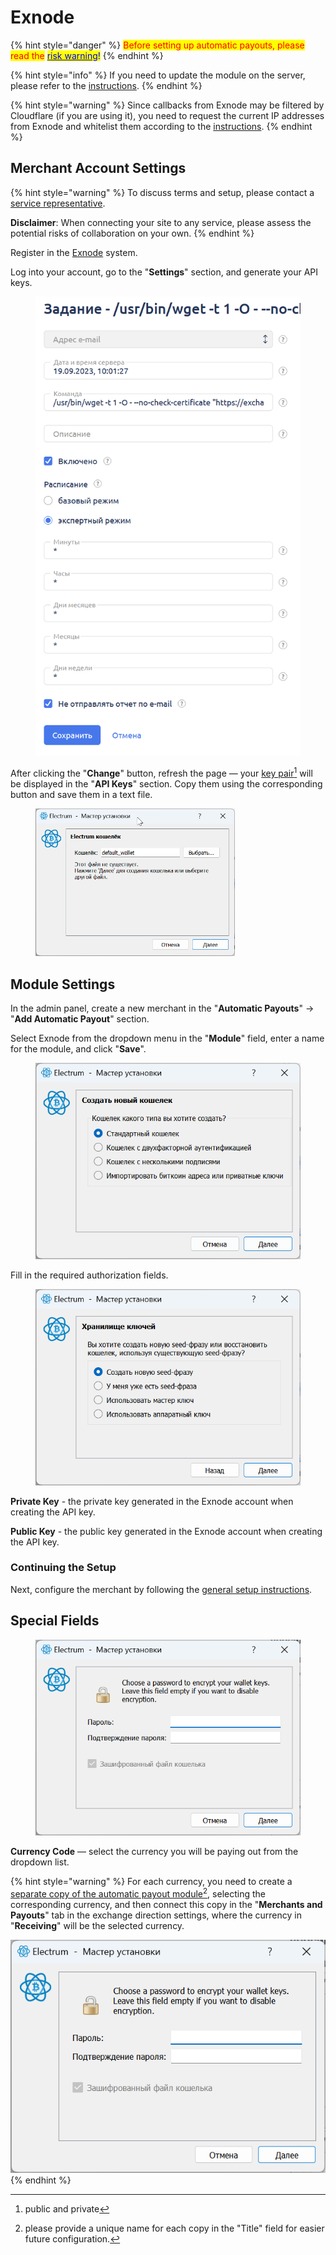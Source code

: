 # Exnode

{% hint style="danger" %}
<mark style="color:red;">Before setting up automatic payouts, please read the</mark> [<mark style="color:blue;">risk warning</mark>](https://premium.gitbook.io/main/osnovnye-nastroiki/merchanty-i-avtovyplaty/avtovyplaty/preduprezhdenie-o-riskakh)<mark style="color:blue;">!</mark>
{% endhint %}

{% hint style="info" %}
If you need to update the module on the server, please refer to the [instructions](https://premium.gitbook.io/main/osnovnye-nastroiki/faq/obnovlenie-failov-skripta-na-servere/kak-obnovit-faily-na-servere#moduli-merchantov-i-avtovyplat).
{% endhint %}

{% hint style="warning" %}
Since callbacks from Exnode may be filtered by Cloudflare (if you are using it), you need to request the current IP addresses from Exnode and whitelist them according to the [instructions](https://premium.gitbook.io/main/osnovnye-nastroiki/faq/dobavlenie-ip-adresov-v-whitelist-v-cloudflare).
{% endhint %}

## Merchant Account Settings

{% hint style="warning" %}
To discuss terms and setup, please contact a [service representative](https://t.me/exnode_crypto).

**Disclaimer**: When connecting your site to any service, please assess the potential risks of collaboration on your own.
{% endhint %}

Register in the [Exnode](https://pay.exnode.ru/) system.

Log into your account, go to the "**Settings**" section, and generate your API keys.

<figure><img src="../../../.gitbook/assets/image (1373).png" alt="" width="563"><figcaption></figcaption></figure>

After clicking the "**Change**" button, refresh the page — your [key pair](#user-content-fn-1)[^1] will be displayed in the "**API Keys**" section. Copy them using the corresponding button and save them in a text file.

<figure><img src="../../../.gitbook/assets/image (1374).png" alt="" width="319"><figcaption></figcaption></figure>

## **Module Settings**

In the admin panel, create a new merchant in the "**Automatic Payouts**" -> "**Add Automatic Payout**" section.

Select Exnode from the dropdown menu in the "**Module**" field, enter a name for the module, and click "**Save**".

<figure><img src="../../../.gitbook/assets/image (1375).png" alt=""><figcaption></figcaption></figure>

Fill in the required authorization fields.

<figure><img src="../../../.gitbook/assets/image (1376).png" alt=""><figcaption></figcaption></figure>

**Private Key** - the private key generated in the Exnode account when creating the API key.

**Public Key** - the public key generated in the Exnode account when creating the API key.

### Continuing the Setup

Next, configure the merchant by following the [general setup instructions](https://premium.gitbook.io/rukovodstvo-polzovatelya/osnovnye-nastroiki/merchanty-i-avtovyplaty/avtovyplaty/obshie-nastroiki-merchantov-avtovyplat).

## Special Fields

<figure><img src="../../../.gitbook/assets/image (1379).png" alt=""><figcaption></figcaption></figure>

**Currency Code** — select the currency you will be paying out from the dropdown list.

{% hint style="warning" %}
For each currency, you need to create a [separate copy of the automatic payout module](#user-content-fn-2)[^2], selecting the corresponding currency, and then connect this copy in the "**Merchants and Payouts**" tab in the exchange direction settings, where the currency in "**Receiving**" will be the selected currency.

![](<../../../.gitbook/assets/image (1380).png>)
{% endhint %}

[^1]: public and private

[^2]: please provide a unique name for each copy in the "Title" field for easier future configuration.
